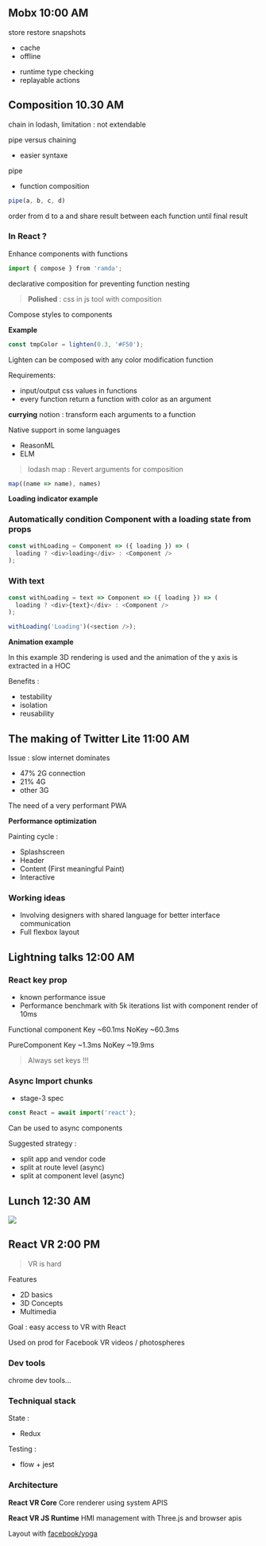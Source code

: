 ## Mobx 10:00 AM

store restore snapshots
- cache
- offline

+ runtime type checking
+ replayable actions

## Composition 10.30 AM

chain in lodash, limitation : not extendable

pipe versus chaining
- easier syntaxe

pipe
- function composition

```js
pipe(a, b, c, d)
```

order from d to a and share result between each function until final result

### In React ?

Enhance components with functions

```js
import { compose } from 'ramda';
```

declarative composition for preventing function nesting

>**Polished** : css in js tool with composition

Compose styles to components

**Example**
```js
const tmpColor = lighten(0.3, '#F50');
```

Lighten can be composed with any color modification function

Requirements:
- input/output css values in functions
- every function return a function with color as an argument

**currying** notion : transform each arguments to a function

Native support in some languages
- ReasonML
- ELM

>lodash map : Revert arguments for composition
```js
map((name => name), names)
```

**Loading indicator example**

### Automatically condition Component with a loading state from props

```js
const withLoading = Component => ({ loading }) => (
  loading ? <div>loading</div> : <Component />
);
```

### With text

```js
const withLoading = text => Component => ({ loading }) => (
  loading ? <div>{text}</div> : <Component />
);

withLoading('Loading')(<section />);
```

**Animation example**

In this example 3D rendering is used and the animation of the y axis is extracted in a HOC

Benefits :
- testability
- isolation
- reusability

## The making of Twitter Lite 11:00 AM

Issue : slow internet dominates
- 47% 2G connection
- 21% 4G
- other 3G

The need of a very performant PWA

**Performance optimization**

Painting cycle :
- Splashscreen
- Header
- Content (First meaningful Paint)
- Interactive

### Working ideas

- Involving designers with shared language for better interface communication
- Full flexbox layout

## Lightning talks 12:00 AM

### React key prop

- known performance issue
- Performance benchmark with 5k iterations list with component render of 10ms

Functional component
Key ~60.1ms
NoKey ~60.3ms

PureComponent
Key ~1.3ms
NoKey ~19.9ms

>Always set keys !!!

### Async Import chunks

- stage-3 spec

```js
const React = await import('react');
```

Can be used to async components

Suggested strategy :
- split app and vendor code
- split at route level (async)
- split at component level (async)

## Lunch 12:30 AM

![](https://media3.giphy.com/media/GnCc88zZhSVUc/giphy.gif?response_id=591eca088ce1123c7f7f2a76)

## React VR 2:00 PM

>VR is hard

Features
- 2D basics
- 3D Concepts
- Multimedia

Goal : easy access to VR with React

Used on prod for Facebook VR videos / photospheres

### Dev tools

chrome dev tools...

### Techniqual stack

State :
- Redux

Testing :
- flow + jest

### Architecture

**React VR Core**
Core renderer using system APIS

**React VR JS Runtime**
HMI management with Three.js and browser apis

Layout with [facebook/yoga](https://facebook.github.io/yoga/)


